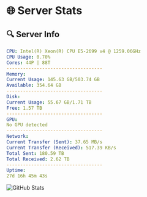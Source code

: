 # 🌐 Server Stats
## 🔍 Server Info
```yaml
CPU: Intel(R) Xeon(R) CPU E5-2699 v4 @ 1259.06GHz
CPU Usage: 0.70%
Cores: 44P | 88T
-----------------------------------
Memory:
Current Usage: 145.63 GB/503.74 GB
Available: 354.64 GB
-----------------------------------
Disk:
Current Usage: 55.67 GB/1.71 TB
Free: 1.57 TB
-----------------------------------
GPU:
No GPU detected
-----------------------------------
Network:
Current Transfer (Sent): 37.65 MB/s
Current Transfer (Received): 517.39 KB/s
Total Sent: 180.59 TB
Total Received: 2.62 TB
-----------------------------------
Uptime:
27d 16h 45m 43s
```
![GitHub Stats](https://img.shields.io/badge/Updated-2025-03-07_15:29:01-blue)